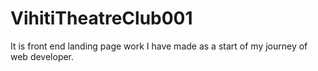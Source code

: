 # VihitiTheatreClub001
It is front end landing page work I have made as a start of my journey of web developer.
